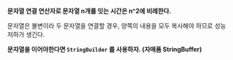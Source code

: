 **문자열 연결 연산자로 문자열 n개를 잇는 시간은 n^2에 비례한다.**

문자열은 불변이라 두 문자열을 연결할 경우, 양쪽의 내용을 모두 복사해야 하므로 성능 저하가 생긴다.

**문자열을 이어야한다면 `StringBuilder` 를 사용하자. (자매품 StringBuffer)**